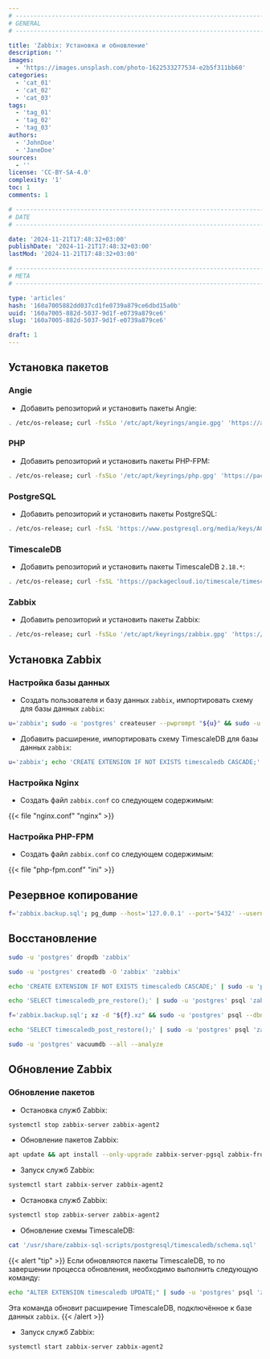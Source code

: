```yaml
---
# -------------------------------------------------------------------------------------------------------------------- #
# GENERAL
# -------------------------------------------------------------------------------------------------------------------- #

title: 'Zabbix: Установка и обновление'
description: ''
images:
  - 'https://images.unsplash.com/photo-1622533277534-e2b5f311bb60'
categories:
  - 'cat_01'
  - 'cat_02'
  - 'cat_03'
tags:
  - 'tag_01'
  - 'tag_02'
  - 'tag_03'
authors:
  - 'JohnDoe'
  - 'JaneDoe'
sources:
  - ''
license: 'CC-BY-SA-4.0'
complexity: '1'
toc: 1
comments: 1

# -------------------------------------------------------------------------------------------------------------------- #
# DATE
# -------------------------------------------------------------------------------------------------------------------- #

date: '2024-11-21T17:48:32+03:00'
publishDate: '2024-11-21T17:48:32+03:00'
lastMod: '2024-11-21T17:48:32+03:00'

# -------------------------------------------------------------------------------------------------------------------- #
# META
# -------------------------------------------------------------------------------------------------------------------- #

type: 'articles'
hash: '160a7005882dd037cd1fe0739a879ce6dbd15a0b'
uuid: '160a7005-882d-5037-9d1f-e0739a879ce6'
slug: '160a7005-882d-5037-9d1f-e0739a879ce6'

draft: 1
---
```




<!--more-->

## Установка пакетов

### Angie

- Добавить репозиторий и установить пакеты Angie:

```bash
. /etc/os-release; curl -fsSLo '/etc/apt/keyrings/angie.gpg' 'https://angie.software/keys/angie-signing.gpg' && echo "deb [signed-by=/etc/apt/keyrings/angie.gpg] https://download.angie.software/angie/${ID}/${VERSION_ID} ${VERSION_CODENAME} main" | tee '/etc/apt/sources.list.d/angie.list' && apt update && apt install --yes angie angie-module-brotli
```

### PHP

- Добавить репозиторий и установить пакеты PHP-FPM:

```bash
. /etc/os-release; curl -fsSLo '/etc/apt/keyrings/php.gpg' 'https://packages.sury.org/php/apt.gpg' && echo "deb [signed-by=/etc/apt/keyrings/php.gpg] https://packages.sury.org/php ${VERSION_CODENAME} main" | tee '/etc/apt/sources.list.d/php.list' && apt update && apt install --yes php8.3-fpm php8.3-bcmath php8.3-bz2 php8.3-cli php8.3-curl php8.3-gd php8.3-gmp php8.3-imagick php8.3-imap php8.3-intl php8.3-ldap php8.3-mbstring php8.3-memcached php8.3-mysql php8.3-odbc php8.3-opcache php8.3-pgsql php8.3-redis php8.3-uploadprogress php8.3-xml php8.3-zip php8.3-zstd
```

### PostgreSQL

- Добавить репозиторий и установить пакеты PostgreSQL:

```bash
. /etc/os-release; curl -fsSL 'https://www.postgresql.org/media/keys/ACCC4CF8.asc' | gpg --dearmor -o '/etc/apt/keyrings/pgsql.gpg' && echo "deb [signed-by=/etc/apt/keyrings/pgsql.gpg] https://apt.postgresql.org/pub/repos/apt ${VERSION_CODENAME}-pgdg main" | tee '/etc/apt/sources.list.d/pgsql.list' && apt update && apt install --yes postgresql-16
```

### TimescaleDB

- Добавить репозиторий и установить пакеты TimescaleDB `2.18.*`:

```bash
. /etc/os-release; curl -fsSL 'https://packagecloud.io/timescale/timescaledb/gpgkey' | gpg --dearmor -o '/etc/apt/keyrings/timescaledb.gpg' && echo "deb [signed-by=/etc/apt/keyrings/timescaledb.gpg] https://packagecloud.io/timescale/timescaledb/debian/ ${VERSION_CODENAME} main" | tee '/etc/apt/sources.list.d/timescaledb.list' && apt update && apt install --yes timescaledb-2-postgresql-16='2.18.*' timescaledb-2-loader-postgresql-16='2.18.*' timescaledb-tools
```

### Zabbix

- Добавить репозиторий и установить пакеты Zabbix:

```bash
. /etc/os-release; curl -fsSLo '/etc/apt/keyrings/zabbix.gpg' 'https://uaik.github.io/config/zabbix/zabbix.gpg' && echo "deb [signed-by=/etc/apt/keyrings/zabbix.gpg] https://repo.zabbix.com/zabbix/7.0/debian ${VERSION_CODENAME} main" | tee '/etc/apt/sources.list.d/zabbix.list' && apt update && apt install --yes zabbix-server-pgsql zabbix-frontend-php zabbix-sql-scripts zabbix-agent2
```

## Установка Zabbix

### Настройка базы данных

- Создать пользователя и базу данных `zabbix`, импортировать схему для базы данных `zabbix`:

```bash
u='zabbix'; sudo -u 'postgres' createuser --pwprompt "${u}" && sudo -u 'postgres' createdb -O "${u}" "${u}" && zcat '/usr/share/zabbix-sql-scripts/postgresql/server.sql.gz' | sudo -u "${u}" psql "${u}"
```

- Добавить расширение, импортировать схему TimescaleDB для базы данных `zabbix`:

```bash
u='zabbix'; echo 'CREATE EXTENSION IF NOT EXISTS timescaledb CASCADE;' | sudo -u 'postgres' psql "${u}" && cat '/usr/share/zabbix-sql-scripts/postgresql/timescaledb/schema.sql' | sudo -u "${u}" psql "${u}"
```

### Настройка Nginx

- Создать файл `zabbix.conf` со следующем содержимым:

{{< file "nginx.conf" "nginx" >}}

### Настройка PHP-FPM

- Создать файл `zabbix.conf` со следующем содержимым:

{{< file "php-fpm.conf" "ini" >}}

## Резервное копирование

```bash
f='zabbix.backup.sql'; pg_dump --host='127.0.0.1' --port='5432' --username='zabbix' --password --dbname='zabbix' --file="${f}" && xz "${f}" && rm -f "${f}"
```

## Восстановление

```bash
sudo -u 'postgres' dropdb 'zabbix'
```

```bash
sudo -u 'postgres' createdb -O 'zabbix' 'zabbix'
```

```bash
echo 'CREATE EXTENSION IF NOT EXISTS timescaledb CASCADE;' | sudo -u 'postgres' psql 'zabbix'
```

```bash
echo 'SELECT timescaledb_pre_restore();' | sudo -u 'postgres' psql 'zabbix'
```

```bash
f='zabbix.backup.sql'; xz -d "${f}.xz" && sudo -u 'postgres' psql --dbname='zabbix' --file="${f}"
```

```bash
echo 'SELECT timescaledb_post_restore();' | sudo -u 'postgres' psql 'zabbix'
```

```bash
sudo -u 'postgres' vacuumdb --all --analyze
```

## Обновление Zabbix

### Обновление пакетов

- Остановка служб Zabbix:

```bash
systemctl stop zabbix-server zabbix-agent2
```

- Обновление пакетов Zabbix:

```bash
apt update && apt install --only-upgrade zabbix-server-pgsql zabbix-frontend-php zabbix-sql-scripts zabbix-agent2
```

- Запуск служб Zabbix:

```bash
systemctl start zabbix-server zabbix-agent2
```

- Остановка служб Zabbix:

```bash
systemctl stop zabbix-server zabbix-agent2
```

- Обновление схемы TimescaleDB:

```bash
cat '/usr/share/zabbix-sql-scripts/postgresql/timescaledb/schema.sql' | sudo -u 'zabbix' psql 'zabbix'
```

{{< alert "tip" >}}
Если обновляются пакеты TimescaleDB, то по завершении процесса обновления, необходимо выполнить следующую команду:

```bash
echo "ALTER EXTENSION timescaledb UPDATE;" | sudo -u 'postgres' psql 'zabbix'
```

Эта команда обновит расширение TimescaleDB, подключённое к базе данных `zabbix`.
{{< /alert >}}

- Запуск служб Zabbix:

```bash
systemctl start zabbix-server zabbix-agent2
```
